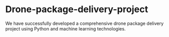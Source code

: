 # Drone-package-delivery-project
We have successfully developed a comprehensive drone package delivery project using Python and machine learning technologies. 
